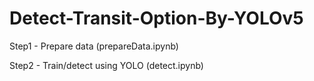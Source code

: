 # Detect-Transit-Option-By-YOLOv5

Step1 - Prepare data (prepareData.ipynb)

Step2 - Train/detect using YOLO  (detect.ipynb)
